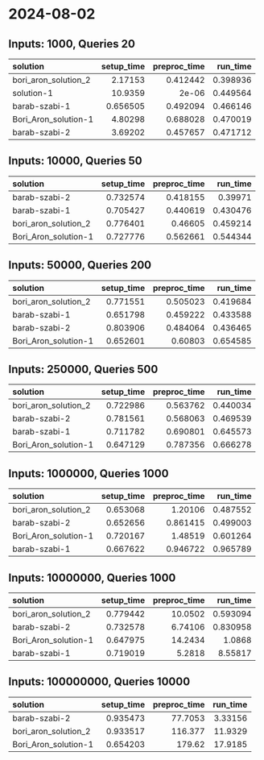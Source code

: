 # 2024-08-02

## Inputs: 1000, Queries 20

| solution             |   setup_time |   preproc_time |   run_time |
|:---------------------|-------------:|---------------:|-----------:|
| bori_aron_solution_2 |     2.17153  |       0.412442 |   0.398936 |
| solution-1           |    10.9359   |       2e-06    |   0.449564 |
| barab-szabi-1        |     0.656505 |       0.492094 |   0.466146 |
| Bori_Aron_solution-1 |     4.80298  |       0.688028 |   0.470019 |
| barab-szabi-2        |     3.69202  |       0.457657 |   0.471712 |

## Inputs: 10000, Queries 50

| solution             |   setup_time |   preproc_time |   run_time |
|:---------------------|-------------:|---------------:|-----------:|
| barab-szabi-2        |     0.732574 |       0.418155 |   0.39971  |
| barab-szabi-1        |     0.705427 |       0.440619 |   0.430476 |
| bori_aron_solution_2 |     0.776401 |       0.46605  |   0.459214 |
| Bori_Aron_solution-1 |     0.727776 |       0.562661 |   0.544344 |

## Inputs: 50000, Queries 200

| solution             |   setup_time |   preproc_time |   run_time |
|:---------------------|-------------:|---------------:|-----------:|
| bori_aron_solution_2 |     0.771551 |       0.505023 |   0.419684 |
| barab-szabi-1        |     0.651798 |       0.459222 |   0.433588 |
| barab-szabi-2        |     0.803906 |       0.484064 |   0.436465 |
| Bori_Aron_solution-1 |     0.652601 |       0.60803  |   0.654585 |

## Inputs: 250000, Queries 500

| solution             |   setup_time |   preproc_time |   run_time |
|:---------------------|-------------:|---------------:|-----------:|
| bori_aron_solution_2 |     0.722986 |       0.563762 |   0.440034 |
| barab-szabi-2        |     0.781561 |       0.568063 |   0.469539 |
| barab-szabi-1        |     0.711782 |       0.690801 |   0.645573 |
| Bori_Aron_solution-1 |     0.647129 |       0.787356 |   0.666278 |

## Inputs: 1000000, Queries 1000

| solution             |   setup_time |   preproc_time |   run_time |
|:---------------------|-------------:|---------------:|-----------:|
| bori_aron_solution_2 |     0.653068 |       1.20106  |   0.487552 |
| barab-szabi-2        |     0.652656 |       0.861415 |   0.499003 |
| Bori_Aron_solution-1 |     0.720167 |       1.48519  |   0.601264 |
| barab-szabi-1        |     0.667622 |       0.946722 |   0.965789 |

## Inputs: 10000000, Queries 1000

| solution             |   setup_time |   preproc_time |   run_time |
|:---------------------|-------------:|---------------:|-----------:|
| bori_aron_solution_2 |     0.779442 |       10.0502  |   0.593094 |
| barab-szabi-2        |     0.732578 |        6.74106 |   0.830958 |
| Bori_Aron_solution-1 |     0.647975 |       14.2434  |   1.0868   |
| barab-szabi-1        |     0.719019 |        5.2818  |   8.55817  |

## Inputs: 100000000, Queries 10000

| solution             |   setup_time |   preproc_time |   run_time |
|:---------------------|-------------:|---------------:|-----------:|
| barab-szabi-2        |     0.935473 |        77.7053 |    3.33156 |
| bori_aron_solution_2 |     0.933517 |       116.377  |   11.9329  |
| Bori_Aron_solution-1 |     0.654203 |       179.62   |   17.9185  |